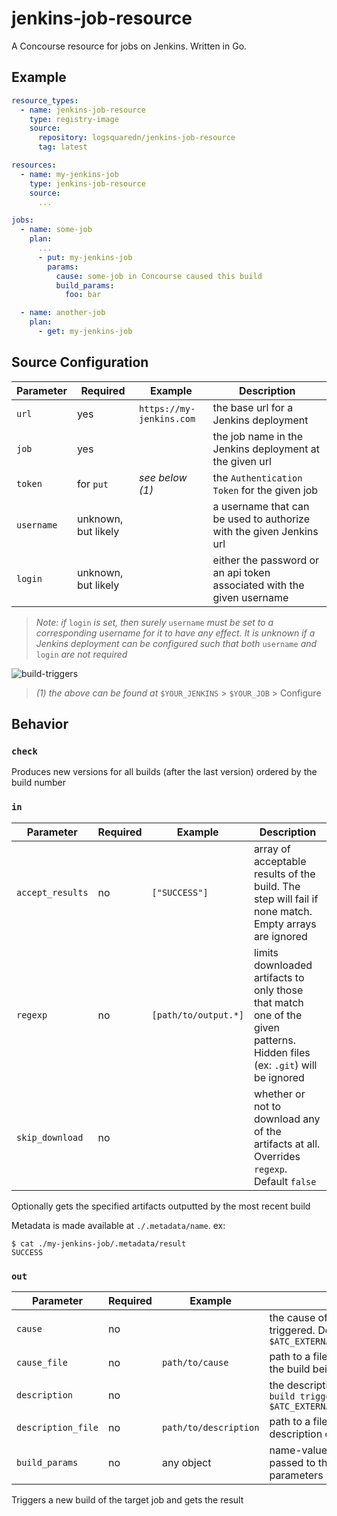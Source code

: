 # jenkins-job-resource

A Concourse resource for jobs on Jenkins.  Written in Go.

## Example

```yaml
resource_types:
  - name: jenkins-job-resource
    type: registry-image
    source:
      repository: logsquaredn/jenkins-job-resource
      tag: latest

resources:
  - name: my-jenkins-job
    type: jenkins-job-resource
    source:
      ...

jobs:
  - name: some-job
    plan:
      ...
      - put: my-jenkins-job
        params:
          cause: some-job in Concourse caused this build
          build_params:
            foo: bar

  - name: another-job
    plan:
      - get: my-jenkins-job
```

## Source Configuration

| Parameter   | Required            | Example                  | Description                                                            |
| ----------- | ------------------- | ------------------------ | ---------------------------------------------------------------------- |
| `url`       | yes                 | `https://my-jenkins.com` | the base url for a Jenkins deployment                                  |
| `job`       | yes                 |                          | the job name in the Jenkins deployment at the given url                |
| `token`     | for `put`           | _see below (1)_          | the `Authentication Token` for the given job                           |
| `username`  | unknown, but likely |                          | a username that can be used to authorize with the given Jenkins url    |
| `login`     | unknown, but likely |                          | either the password or an api token associated with the given username |

> _Note: if_ `login` _is set, then surely_ `username` _must be set to a corresponding username for it to have any effect. It is unknown if a Jenkins deployment can be configured such that both_ `username` _and_ `login` _are not required_

![build-triggers](https://user-images.githubusercontent.com/39865011/100497098-2ccc3c80-3127-11eb-984b-ce09b1681ab1.png)

> _(1) the above can be found at_ `$YOUR_JENKINS` \> `$YOUR_JOB` \> Configure

## Behavior

### `check`

Produces new versions for all builds (after the last version) ordered by the build number

### `in`

| Parameter        | Required | Example              | Description                                                                                                               |
| ---------------- | -------- | -------------------- | ------------------------------------------------------------------------------------------------------------------------- |
| `accept_results` | no       | `["SUCCESS"]`        | array of acceptable results of the build. The step will fail if none match. Empty arrays are ignored                      |
| `regexp`         | no       | `[path/to/output.*]` | limits downloaded artifacts to only those that match one of the given patterns. Hidden files (ex: `.git`) will be ignored |
| `skip_download`  | no       |                      | whether or not to download any of the artifacts at all. Overrides `regexp`. Default `false`                               |

Optionally gets the specified artifacts outputted by the most recent build

Metadata is made available at `./.metadata/name`. ex:

```
$ cat ./my-jenkins-job/.metadata/result
SUCCESS
```

### `out`

| Parameter           | Required | Example               | Description                                                                                    |
| ------------------- | -------- | --------------------- | ---------------------------------------------------------------------------------------------- |
| `cause`             | no       |                       | the cause of the build being triggered. Default `caused by $ATC_EXTERNAL_URL/builds/$BUILD_ID` |
| `cause_file`        | no       | `path/to/cause`       | path to a file containing the cause of the build being triggered                               |
| `description`       | no       |                       | the description of the build. Default `build triggered by $ATC_EXTERNAL_URL/builds/$BUILD_ID`  |
| `description_file`  | no       | `path/to/description` | path to a file containing the description of the build                                         |
| `build_params`      | no       | any object            | name-value pairs that will be passed to the build as build parameters                          |

Triggers a new build of the target job and gets the result

